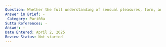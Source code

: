 ```yaml
---
Question: Whether the full understanding of sensual pleasures, form, and feelings is the same?
Answer in Brief: -
 Category: Pariñña
Sutta References: -
Answer: -
Date Entered: April 2, 2025
Review Status: Not started
---
```

